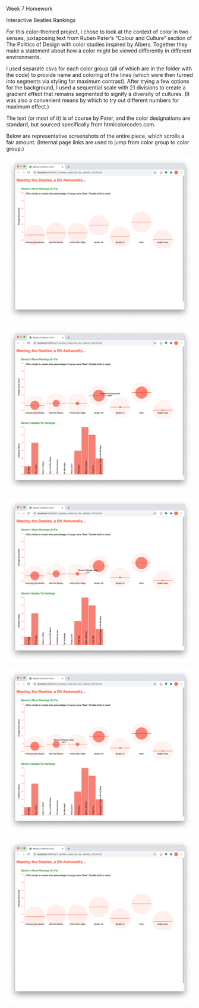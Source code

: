 Week 7 Homework

Interactive Beatles Rankings



For this color-themed project, I chose to look at the context of color in two senses, juxtaposing text from Ruben Pater’s “Colour and Culture” section of The Politics of Design with color studies inspired by Albers. Together they make a statement about how a color might be viewed differently in different environments.

I used separate csvs for each color group (all of which are in the folder with the code) to provide name and coloring of the lines (which were then turned into segments via styling for maximum contrast). After trying a few options for the background, I used a sequential scale with 21 divisions to create a gradient effect that remains segmented to signify a diversity of cultures. (It was also a convenient means by which to try out different numbers for maximum effect.)

The text (or most of it) is of course by Pater, and the color designations are standard, but sourced specifically from htmlcolorcodes.com.

Below are representative screenshots of the entire piece, which scrolls a fair amount. (Internal page links are used to jump from color group to color group.)



![Wk7_Screenshot_1_MKelly.png](/WK7-Projects/Wk7_Screenshot_1_MKelly.png "MKelly_Beatles_Screenshot1")

![Wk7_Screenshot_2_MKelly.png](/WK7-Projects/Wk7_Screenshot_2_MKelly.png "MKelly_Beatles_Screenshot2")

![Wk7_Screenshot_3_MKelly.png](/WK7-Projects/Wk7_Screenshot_3_MKelly.png "MKelly_Beatles_Screenshot3")

![Wk7_Screenshot_4_MKelly.png](/WK7-Projects/Wk7_Screenshot_4_MKelly.png "MKelly_Beatles_Screenshot4")

![Wk7_Screenshot_5_MKelly.png](/WK7-Projects/Wk7_Screenshot_5_MKelly.png "MKelly_Beatles_Screenshot5")

